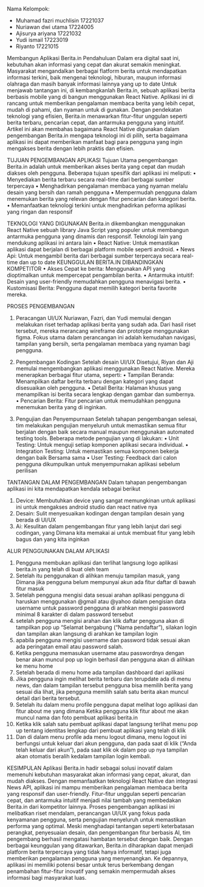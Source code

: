 
Nama Kelompok:
- Muhamad fazri muchlisin	17221037
- Nuriawan dwi utama		17224005
- Ajisurya ariyana		17221032
- Yudi ismail			17223019
- Riyanto			17221015


Membangun Aplikasi Berita.in
Pendahuluan
Dalam era digital saat ini, kebutuhan akan informasi yang cepat dan akurat semakin meningkat.
Masyarakat mengandalkan berbagai flatform berita untuk mendapatkan informasi terkini, baik mengenai teknologi, hiburan, maupun informasi olahraga dan masih banyak informasi lainnya yang up to date
Untuk menjawab tantangan ini, di kembangkanlah Berita.in, sebuah aplikasi berita berbasis mobile yang di bangun menggunakan React Native. Aplikasi ini di rancang untuk memberikan pengalaman membaca berita yang lebih cepat, mudah di pahami, dan nyaman untuk di gunakan. Dengan pendekatan teknologi yang efisien, Berita.in menawarkan fitur-fitur unggulan seperti berita terbaru, pencarian cepat, dan antarmuka pengguna yang intuitif.
Artikel ini akan membahas bagaimana React Native digunakan dalam pengembangan Berita.in mengapa teknologi ini di pilih, serta bagaimana aplikasi ini dapat memberikan manfaat bagi para pengguna yang ingin mengakses berita dengan lebih praktis dan efisien.






TUJUAN PENGEMBANGAN APLIKASI
Tujuan Utama pengembangan Berita.in adalah untuk memberikan akses berita yang cepat dan mudah diakses oleh pengguna. Beberapa tujuan spesifik dari aplikasi ini meliputi:
•	Menyediakan berita terbaru secara real-time dari berbagai sumber terpercaya
•	Menghadirkan pengalaman membaca yang nyaman melalu desain yang bersih dan ramah pengguna
•	Mempermudah pengguna dalam menemukan berita yang relevan dengan fitur pencarian dan kategori berita.
•	Memanfaatkan teknologi terkini untuk menghadirkan peforma aplikasi yang ringan dan responsif

TEKNOLOGI YANG DIGUNAKAN
Berita.in dikembangkan menggunakan React Native sebuah library Java Script yang populer untuk membangun antarmuka pengguna yang dinamis dan responsif. Teknologi lain yang mendukung aplikasi ini antara lain 
•	React Native: Untuk memastikan aplikasi dapat berjalan di berbagai platform mobile seperti android. 
•	News Api: Untuk mengambil berita dari berbagai sumber terpercaya secara real-time dan up to date
KEUNGGULAN BERITA.IN DIBANDINGKAN KOMPETITOR
•	Akses Cepat ke berita: Menggunakan API yang dioptimalkan untuk mempercepat pengambilan berita.
•	Antarmuka intuitif: Desain yang user-friendly memudahkan pengguna menavigasi berita.
•	Kustomisasi Berita: Pengguna dapat memilih kategori berita favorite mereka.






PROSES PENGEMBANGAN 
1.	Peracangan UI/UX 
Nuriawan, Fazri, dan Yudi memulai dengan melakukan riset terhadap aplikasi berita yang sudah ada. Dari hasil riset tersebut, mereka merancang wireframe dan prototype menggunakan figma. Fokus utama dalam perancangan ini adalah kemudahan navigasi, tampilan yang bersih, serta pengalaman membaca yang nyaman bagi pengguna.
2.	Pengembangan Kodingan 
Setelah desain UI/UX Disetujui, Riyan dan Aji memulai mengembangkan aplikasi menggunakan React Native. Mereka menerapkan berbagai fitur utama, seperti: 
•	Tampilan Beranda: Menampilkan daftar berita terbaru dengan kategori yang dapat disesuaikan oleh pengguna.
•	Detail Berita: Halaman khusus yang menampilkan isi berita secara lengkap dengan gambar dan sumbernya.
•	Pencarian Berita: Fitur pencarian untuk memudahkan pengguna menemukan berita yang di inginkan.

3.	Pengujian dan Penyempurnaan 
Setelah tahapan pengembangan selesai, tim melakukan pengujian menyeluruh untuk memastikan semua fitur berjalan dengan baik secara manual maupun menggunakan automated testing tools. Beberapa metode pengujian yang di lakukan:
•	Unit Testing: Untuk menguji setiap komponen aplikasi secara individual.
•	Integration Testing: Untuk memastikan semua komponen bekerja dengan baik Bersama sama 
•	User Testing: Feedback dari calon pengguna dikumpulkan untuk menyempurnakan aplikasi sebelum perilisan








TANTANGAN DALAM PENGEMBANGAN
Dalam tahapan pengembangan aplikasi ini kita mendapatkan kendala sebagai berikut
1.	Device: Membutuhkan device yang sangat memungkinan untuk aplikasi ini untuk mengakses android studio dan react native nya 
2.	Desain: Sulit menyesuaikan kodingan dengan tampilan desain yang berada di UI/UX
3.	Ai: Kesulitan dalam pengembangan fitur yang lebih lanjut dari segi codingan, yang Dimana kita memakai ai untuk membuat fitur yang lebih bagus dan yang kita inginkan 

ALUR PENGGUNAKAN DALAM APLIKASI
1.	Pengguna membukan aplikasi dan terlihat langsung logo aplikasi berita.in yang telah di buat oleh team 
2.	Setelah itu penggunakan di alihkan menuju tampilan masuk, yang Dimana jika pengguna belum mempunyai akun ada fitur daftar di bawah fitur masuk
3.	Setelah pengguna mengisi data sesuai arahan aplikasi pengguna di haruskan menggunakan @gmail atau @yahoo dalam pengisian data username untuk password pengguna di arahkan mengisi password minimal 8 karakter di dalam password tersebut
4.	setelah pengguna mengisi arahan dan klik daftar pengguna akan di tampilkan pop up “Selamat bergabung (“Nama pendaftar”), silakan login dan tampilan akan langsung di arahkan ke tampilan login 
5.	apabila pengguna mengisi username dan password tidak sesuai akan ada peringatan email atau password salah.
6.	Ketika pengguna memasukan username atau passwordnya dengan benar akan muncul pop up login berhasil dan pengguna akan di alihkan ke menu home 
7.	Setelah berada di menu home ada tampilan dashboard dari aplikasi 
8.	Jika pengguna ingin melihat berita terbaru dan terupdate ada di menu news, dan dalam tampilan tersebut pengguna bisa memilih berita yang sesuai dia lihat, jika pengguna memilih salah satu berita akan muncul detail dari berita tersebut.
9.	Setelah itu dalam menu profile pengguna dapat melihat logo aplikasi dan fitur about me yang dimana Ketika pengguna klik fitur about me akan muncul nama dan foto pembuat aplikasi berita.in 
10.	Ketika klik salah satu pembuat aplikasi dapat langsung terlihat menu pop up tentang identitas lengkap dari pembuat aplikasi yang telah di klik 
11.	Dan di dalam menu profile ada menu logout dimana, menu logout ini berfungsi untuk keluar dari akun pengguna, dan pada saat di klik (“Anda telah keluar dari akun”), pada saat klik ok dalam pop up nya tampilan akan otomatis beralih kedalam tampilan login kembali.

KESIMPULAN
Aplikasi Berita.in hadir sebagai solusi inovatif dalam memenuhi kebutuhan masyarakat akan informasi yang cepat, akurat, dan mudah diakses. Dengan memanfaatkan teknologi React Native dan integrasi News API, aplikasi ini mampu memberikan pengalaman membaca berita yang responsif dan user-friendly. Fitur-fitur unggulan seperti pencarian cepat, dan antarmuka intuitif menjadi nilai tambah yang membedakan Berita.in dari kompetitor lainnya.
Proses pengembangan aplikasi ini melibatkan riset mendalam, perancangan UI/UX yang fokus pada kenyamanan pengguna, serta pengujian menyeluruh untuk memastikan performa yang optimal. Meski menghadapi tantangan seperti keterbatasan perangkat, penyesuaian desain, dan pengembangan fitur berbasis AI, tim pengembang berhasil mengatasi hambatan tersebut dengan baik.
Dengan berbagai keunggulan yang ditawarkan, Berita.in diharapkan dapat menjadi platform berita terpercaya yang tidak hanya informatif, tetapi juga memberikan pengalaman pengguna yang menyenangkan. Ke depannya, aplikasi ini memiliki potensi besar untuk terus berkembang dengan penambahan fitur-fitur inovatif yang semakin mempermudah akses informasi bagi masyarakat luas.



